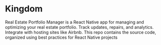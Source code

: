 # Kingdom
Real Estate Portfolio Manager is a React Native app for managing and optimizing your real estate portfolio. Track updates, repairs, and analytics. Integrate with hosting sites like Airbnb. This repo contains the source code, organized using best practices for React Native projects
